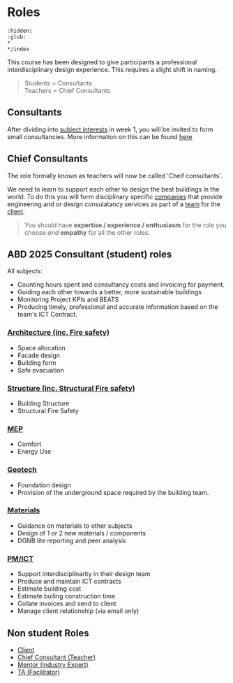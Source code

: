 # Roles
```{toctree}
:hidden:
:glob:
*
*/index
```
This course has been designed to give participants a professional interdisciplinary design experience. This requires a slight shift in naming.
> Students = Consultants<br>
> Teachers = Chief Consultants


## Consultants
After dividing into [subject interests](../Subjects) in week 1, you will be invited to form small consultancies. More information on this can be found [here](Companies)


## Chief Consultants
The role formally known as teachers will now be called 'Cheif consultants'.

We need to learn to support each other to design the best buildings in the world. To do this you will form disciplinary specific [companies](Company.md) that provide engineering and or design consulatancy services as part of a [team](Team.md) for the [client](Client.md).

> You should have **expertise / experience / enthusiasm** for the role you choose *and* **empathy** for all the other roles. 

## ABD 2025 Consultant (student) roles
All subjects:
* Counting hours spent and consultancy costs and invoicing for payment.
* Guiding each other towards a better, more sustainable buildings
* Monitoring Project KPIs and BEATS
* Producing timely, professional and accurate information based on the team's ICT Contract.

### [Architecture (inc. Fire safety)](Architecture)
* Space allocation
* Facade design
* Building form
* Safe evacuation

### [Structure  (inc. Structural Fire safety)](Structure)
* Building Structure
* Structural Fire Safety

### [MEP](MEP)
* Comfort
* Energy Use
  
### [Geotech](Geotech)
* Foundation design
* Provision of the underground space required by the building team.
  
### [Materials](Materials)
* Guidance on materials to other subjects
* Design of 1 or 2 new materials / components
* DGNB lite reporting and peer analysis

### [PM/ICT](PM-ICT)
* Support interdisciplinarity in their design team
* Produce and maintain ICT contracts
* Estimate building cost
* Estimate builing construction time
* Collate invoices and send to client
* Manage client relationship (via email only)

## Non student Roles
* [Client](Client.md)
* [Chief Consultant (Teacher)](Teacher.md)
* [Mentor (industry Expert)](Mentor.md)
* [TA (Facilitator)](TA.md)

<!-- 2025 

Arch

Structure
 structural safety and integrity
Mep


Geotechnical
 Responsible for the design of the foundations and provision of the underground space required by the building team.
Materials

PM
 costs
 schedule
 it/ bio confirmance


--->
